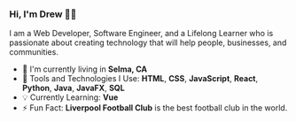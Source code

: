 ### Hi, I'm Drew 👋🏽

I am a Web Developer, Software Engineer, and a Lifelong Learner who is passionate about creating technology that will help people, businesses, and communities.

- :house_with_garden: I'm currently living in **Selma, CA**
- :hammer: Tools and Technologies I Use: **HTML**, **CSS**, **JavaScript**, **React**, **Python**, **Java**, **JavaFX**, **SQL**
- :bulb: Currently Learning: **Vue**
- :zap: Fun Fact: **Liverpool Football Club** is the best football club in the world.
